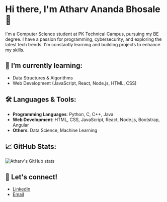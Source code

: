# Hi there, I'm Atharv Ananda Bhosale 👋

I'm a Computer Science student at PK Technical Campus, pursuing my BE degree. I have a passion for programming, cybersecurity, and exploring the latest tech trends. I'm constantly learning and building projects to enhance my skills.

## 🌱 I’m currently learning:
- Data Structures & Algorithms
- Web Development (JavaScript, React, Node.js, HTML, CSS)

## 🛠️ Languages & Tools:
- **Programming Languages**: Python, C, C++, Java
- **Web Development**: HTML, CSS, JavaScript, React, Node.js, Bootstrap, Angular
- **Others**: Data Science, Machine Learning

## 📈 GitHub Stats:
![Atharv's GitHub stats](https://github-readme-stats.vercel.app/api?username=atharvbhosale&show_icons=true&hide_title=true&count_private=true&hide=prs)

## 🤝 Let's connect!
- [LinkedIn](https://www.linkedin.com/in/atharvbhosale)
- [Email](mailto:atharvbhosale00@gmail.com)
